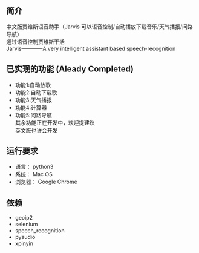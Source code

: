 ## 简介
中文版贾维斯语音助手（Jarvis 可以语音控制/自动播放下载音乐/天气播报/问路导航）  
通过语音控制贾维斯干活  
Jarvis————A very intelligent assistant based speech-recognition  


## 已实现的功能 (Aleady Completed)
- 功能1:自动放歌 
- 功能2:自动下载歌
- 功能3:天气播报
- 功能4:计算器
- 功能5:问路导航  
其余功能正在开发中，欢迎提建议  
英文版也许会开发



## 运行要求
- 语言： python3
- 系统： Mac OS
- 浏览器： Google Chrome

## 依赖  
- geoip2
- selenium
- speech_recognition
- pyaudio
- xpinyin
